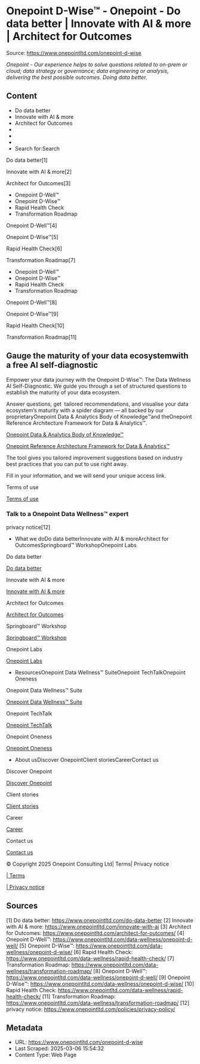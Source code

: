 # Onepoint D-Wise™ - Onepoint - Do data better | Innovate with AI & more | Architect for Outcomes

Source: https://www.onepointltd.com/onepoint-d-wise

*Onepoint - Our experience helps to solve questions related to on-prem or cloud; data strategy or governance; data engineering or analysis, delivering the best possible outcomes. Doing data better.*

## Content

- Do data better
- Innovate with AI & more
- Architect for Outcomes
- 
- 
- 
- Search for:Search

Do data better[1]

Innovate with AI & more[2]

Architect for Outcomes[3]

- Onepoint D-Well™
- Onepoint D-Wise™
- Rapid Health Check
- Transformation Roadmap

Onepoint D-Well™[4]

Onepoint D-Wise™[5]

Rapid Health Check[6]

Transformation Roadmap[7]

- Onepoint D-Well™
- Onepoint D-Wise™
- Rapid Health Check
- Transformation Roadmap

Onepoint D-Well™[8]

Onepoint D-Wise™[9]

Rapid Health Check[10]

Transformation Roadmap[11]

## Gauge the maturity of your data ecosystemwith a free AI self-diagnostic

Empower your data journey with the Onepoint D-Wise™: The Data Wellness AI Self-Diagnostic. We guide you through a set of structured questions to establish the maturity of your data ecosystem.

Answer questions, get  tailored recommendations, and visualise your data ecosystem’s maturity with a spider diagram — all backed by our proprietaryOnepoint Data & Analytics Body of Knowledge™and theOnepoint Reference Architecture Framework for Data & Analytics™.

[Onepoint Data & Analytics Body of Knowledge™](/data-wellness#BOK)

[Onepoint Reference Architecture Framework for Data & Analytics™](/data-wellness#OPArch)

The tool gives you tailored improvement suggestions based on industry best practices that you can put to use right away.

Fill in your information, and we will send your unique access link.

Terms of use

[Terms of use](/wp-content/uploads/2024/09/Terms-of-Use-for-Onepoint-D-Wise™-The-Data-Wellness-Self-Diagnostic.pdf)

### Talk to a Onepoint Data Wellness™ expert

privacy notice[12]

- What we doDo data betterInnovate with AI & moreArchitect for OutcomesSpringboard™ WorkshopOnepoint Labs

Do data better

[Do data better](/do-data-better)

Innovate with AI & more

[Innovate with AI & more](/innovate-with-ai-more/)

Architect for Outcomes

[Architect for Outcomes](/architect-for-outcomes/)

Springboard™ Workshop

[Springboard™ Workshop](/onepoint-springboard/)

Onepoint Labs

[Onepoint Labs](/onepoint-labs/)

- ResourcesOnepoint Data Wellness™ SuiteOnepoint TechTalkOnepoint Oneness

Onepoint Data Wellness™ Suite

[Onepoint Data Wellness™ Suite](/data-wellness/)

Onepoint TechTalk

[Onepoint TechTalk](/techtalk)

Onepoint Oneness

[Onepoint Oneness](/oneness/)

- About usDiscover OnepointClient storiesCareerContact us

Discover Onepoint

[Discover Onepoint](/discover-onepoint/)

Client stories

[Client stories](/client-stories/)

Career

[Career](/career-opportunities/)

Contact us

[Contact us](/contact-us/)

© Copyright 2025 Onepoint Consulting Ltd| Terms| Privacy notice

[| Terms](/policies/)

[| Privacy notice](/policies/privacy-policy/)


## Sources

[1] Do data better: https://www.onepointltd.com/do-data-better
[2] Innovate with AI & more: https://www.onepointltd.com/innovate-with-ai
[3] Architect for Outcomes: https://www.onepointltd.com/architect-for-outcomes/
[4] Onepoint D-Well™: https://www.onepointltd.com/data-wellness/onepoint-d-well/
[5] Onepoint D-Wise™: https://www.onepointltd.com/data-wellness/onepoint-d-wise/
[6] Rapid Health Check: https://www.onepointltd.com/data-wellness/rapid-health-check/
[7] Transformation Roadmap: https://www.onepointltd.com/data-wellness/transformation-roadmap/
[8] Onepoint D-Well™: https://www.onepointltd.com/data-wellness/onepoint-d-well/
[9] Onepoint D-Wise™: https://www.onepointltd.com/data-wellness/onepoint-d-wise/
[10] Rapid Health Check: https://www.onepointltd.com/data-wellness/rapid-health-check/
[11] Transformation Roadmap: https://www.onepointltd.com/data-wellness/transformation-roadmap/
[12] privacy notice: https://www.onepointltd.com/policies/privacy-policy/

## Metadata

- URL: https://www.onepointltd.com/onepoint-d-wise
- Last Scraped: 2025-03-06 15:54:32
- Content Type: Web Page
